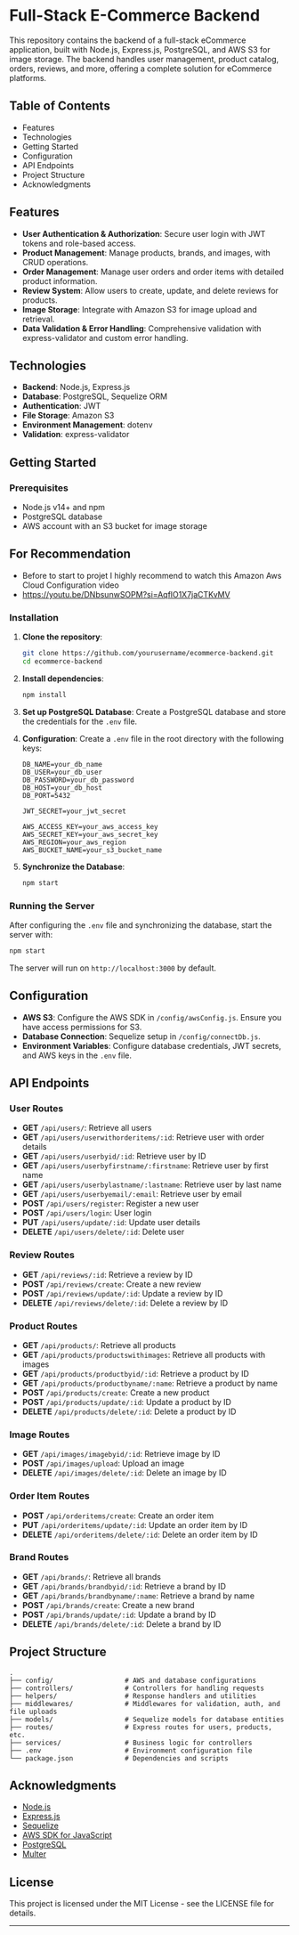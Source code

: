 
# Full-Stack E-Commerce Backend

This repository contains the backend of a full-stack eCommerce application, built with Node.js, Express.js, PostgreSQL, and AWS S3 for image storage. The backend handles user management, product catalog, orders, reviews, and more, offering a complete solution for eCommerce platforms.

## Table of Contents
- Features
- Technologies
- Getting Started
- Configuration
- API Endpoints
- Project Structure
- Acknowledgments

## Features
- **User Authentication & Authorization**: Secure user login with JWT tokens and role-based access.
- **Product Management**: Manage products, brands, and images, with CRUD operations.
- **Order Management**: Manage user orders and order items with detailed product information.
- **Review System**: Allow users to create, update, and delete reviews for products.
- **Image Storage**: Integrate with Amazon S3 for image upload and retrieval.
- **Data Validation & Error Handling**: Comprehensive validation with express-validator and custom error handling.

## Technologies
- **Backend**: Node.js, Express.js
- **Database**: PostgreSQL, Sequelize ORM
- **Authentication**: JWT
- **File Storage**: Amazon S3
- **Environment Management**: dotenv
- **Validation**: express-validator

## Getting Started

### Prerequisites
- Node.js v14+ and npm
- PostgreSQL database
- AWS account with an S3 bucket for image storage
## For Recommendation
- Before to start to projet I highly recommend to watch this Amazon Aws Cloud Configuration video
- https://youtu.be/DNbsunwSOPM?si=AqflO1X7jaCTKvMV

### Installation

1. **Clone the repository**:
   ```bash
   git clone https://github.com/yourusername/ecommerce-backend.git
   cd ecommerce-backend
   ```

2. **Install dependencies**:
   ```bash
   npm install
   ```

3. **Set up PostgreSQL Database**:
   Create a PostgreSQL database and store the credentials for the `.env` file.

4. **Configuration**:
   Create a `.env` file in the root directory with the following keys:

   ```plaintext
   DB_NAME=your_db_name
   DB_USER=your_db_user
   DB_PASSWORD=your_db_password
   DB_HOST=your_db_host
   DB_PORT=5432

   JWT_SECRET=your_jwt_secret

   AWS_ACCESS_KEY=your_aws_access_key
   AWS_SECRET_KEY=your_aws_secret_key
   AWS_REGION=your_aws_region
   AWS_BUCKET_NAME=your_s3_bucket_name
   ```

5. **Synchronize the Database**:
   ```bash
   npm start
   ```

### Running the Server
After configuring the `.env` file and synchronizing the database, start the server with:
```bash
npm start
```
The server will run on `http://localhost:3000` by default.

## Configuration

- **AWS S3**: Configure the AWS SDK in `/config/awsConfig.js`. Ensure you have access permissions for S3.
- **Database Connection**: Sequelize setup in `/config/connectDb.js`.
- **Environment Variables**: Configure database credentials, JWT secrets, and AWS keys in the `.env` file.

## API Endpoints

### User Routes
- **GET** `/api/users/`: Retrieve all users
- **GET** `/api/users/userwithorderitems/:id`: Retrieve user with order details
- **GET** `/api/users/userbyid/:id`: Retrieve user by ID
- **GET** `/api/users/userbyfirstname/:firstname`: Retrieve user by first name
- **GET** `/api/users/userbylastname/:lastname`: Retrieve user by last name
- **GET** `/api/users/userbyemail/:email`: Retrieve user by email
- **POST** `/api/users/register`: Register a new user
- **POST** `/api/users/login`: User login
- **PUT** `/api/users/update/:id`: Update user details
- **DELETE** `/api/users/delete/:id`: Delete user

### Review Routes
- **GET** `/api/reviews/:id`: Retrieve a review by ID
- **POST** `/api/reviews/create`: Create a new review
- **POST** `/api/reviews/update/:id`: Update a review by ID
- **DELETE** `/api/reviews/delete/:id`: Delete a review by ID

### Product Routes
- **GET** `/api/products/`: Retrieve all products
- **GET** `/api/products/productswithimages`: Retrieve all products with images
- **GET** `/api/products/productbyid/:id`: Retrieve a product by ID
- **GET** `/api/products/productbyname/:name`: Retrieve a product by name
- **POST** `/api/products/create`: Create a new product
- **POST** `/api/products/update/:id`: Update a product by ID
- **DELETE** `/api/products/delete/:id`: Delete a product by ID

### Image Routes
- **GET** `/api/images/imagebyid/:id`: Retrieve image by ID
- **POST** `/api/images/upload`: Upload an image
- **DELETE** `/api/images/delete/:id`: Delete an image by ID

### Order Item Routes
- **POST** `/api/orderitems/create`: Create an order item
- **PUT** `/api/orderitems/update/:id`: Update an order item by ID
- **DELETE** `/api/orderitems/delete/:id`: Delete an order item by ID

### Brand Routes
- **GET** `/api/brands/`: Retrieve all brands
- **GET** `/api/brands/brandbyid/:id`: Retrieve a brand by ID
- **GET** `/api/brands/brandbyname/:name`: Retrieve a brand by name
- **POST** `/api/brands/create`: Create a new brand
- **POST** `/api/brands/update/:id`: Update a brand by ID
- **DELETE** `/api/brands/delete/:id`: Delete a brand by ID

## Project Structure

```plaintext
.
├── config/                  # AWS and database configurations
├── controllers/             # Controllers for handling requests
├── helpers/                 # Response handlers and utilities
├── middlewares/             # Middlewares for validation, auth, and file uploads
├── models/                  # Sequelize models for database entities
├── routes/                  # Express routes for users, products, etc.
├── services/                # Business logic for controllers
├── .env                     # Environment configuration file
└── package.json             # Dependencies and scripts
```

## Acknowledgments
- [Node.js](https://nodejs.org/)
- [Express.js](https://expressjs.com/)
- [Sequelize](https://sequelize.org/)
- [AWS SDK for JavaScript](https://docs.aws.amazon.com/sdk-for-javascript/)
- [PostgreSQL](https://www.postgresql.org/)
- [Multer](https://github.com/expressjs/multer)

## License
This project is licensed under the MIT License - see the LICENSE file for details.

---

